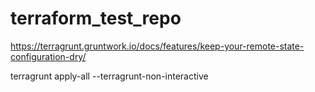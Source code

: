 # terraform_test_repo
https://terragrunt.gruntwork.io/docs/features/keep-your-remote-state-configuration-dry/

terragrunt apply-all --terragrunt-non-interactive
